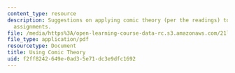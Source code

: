 ```yaml
---
content_type: resource
description: Suggestions on applying comic theory (per the readings) to one's essay
  assignments.
file: /media/https%3A/open-learning-course-data-rc.s3.amazonaws.com/21l-421-comedy-spring-2008/f2ff8242649e0ad35e71dc3e9dfc1692_using_theory.pdf
file_type: application/pdf
resourcetype: Document
title: Using Comic Theory
uid: f2ff8242-649e-0ad3-5e71-dc3e9dfc1692
---
```

